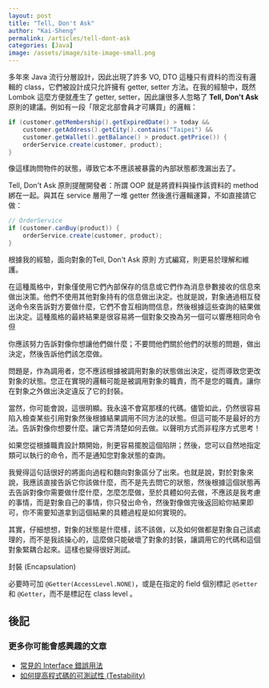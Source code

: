 ```yaml
---
layout: post
title: "Tell, Don't Ask"
author: "Kai-Sheng"
permalink: /articles/tell-dont-ask
categories: [Java]
image: /assets/image/site-image-small.png
--- 
```

  
多年來 Java 流行分層設計，因此出現了許多 VO, DTO 這種只有資料的而沒有邏輯的 class，它們被設計成只允許擁有 getter, setter 方法。在我的經驗中，既然 Lombok 這麼方便就產生了 getter, setter，因此讓很多人忽略了 **Tell, Don't Ask** 原則的建議。例如有一段「限定北部會員才可購買」的邏輯：

```java
if (customer.getMembership().getExpiredDate() > today &&
    customer.getAddress().getCity().contains("Taipei") &&
    customer.getWallet().getBalance() > product.getPrice()) {
    orderService.create(customer, product);
}
```
像這樣詢問物件的狀態，導致它本不應該被暴露的內部狀態都洩漏出去了。

Tell, Don't Ask 原則提醒開發者：所謂 OOP 就是將資料與操作該資料的 method 綁在一起。與其在 service 層用了一堆 getter 然後進行邏輯運算，不如直接請它做：


```java
// OrderService
if (customer.canBuy(product)) {
    orderService.create(customer, product);
}    
```

根據我的經驗，面向對象的Tell, Don't Ask 原則 方式編寫，則更易於理解和維護。

在這種風格中，對象僅使用它們內部保存的信息或它們作為消息參數接收的信息來做出決策。他們不使用其他對象持有的信息做出決定。也就是說，對象通過相互發送命令來告訴對方要做什麼，它們不會互相詢問信息，然後根據這些查詢的結果做出決定。這種風格的最終結果是很容易將一個對象交換為另一個可以響應相同命令但


你應該努力告訴對像你想讓他們做什麼；不要問他們關於他們的狀態的問題，做出決定，然後告訴他們該怎麼做。

問題是，作為調用者，您不應該根據被調用對象的狀態做出決定，從而導致您更改對象的狀態。您正在實現的邏輯可能是被調用對象的職責，而不是您的職責。讓你在對象之外做出決定違反了它的封裝。

當然，你可能會說，這很明顯。我永遠不會寫那樣的代碼。儘管如此，仍然很容易陷入檢查某些引用對象然後根據結果調用不同方法的狀態。但這可能不是最好的方法。告訴對像你想要什麼。讓它弄清楚如何去做。以聲明方式而非程序方式思考！

如果您從根據職責設計類開始，則更容易擺脫這個陷阱；然後，您可以自然地指定類可以執行的命令，而不是通知您對象狀態的查詢。


我覺得這句話很好的將面向過程和麵向對象區分了出來。也就是說，對於對象來說，我應該直接告訴它你該做什麼，而不是先去問它的狀態，然後根據這個狀態再去告訴對像你需要做什麼什麼，怎麼怎麼做，至於具體如何去做，不應該是我考慮的事情，而是對象自己的事情，你只發出命令，然後對像做完後返回給你結果即可，你不需要知道拿到這個結果的具體過程是如何實現的。 
  
 其實，仔細想想，對象的狀態是什麼樣，該不該做，以及如何做都是對象自己該處理的，而不是我該操心的，這麼做只能破壞了對象的封裝，讓調用它的代碼和這個對象緊耦合起來。這樣也變得很好測試。
 

封裝 (Encapsulation)  

必要時可加 `@Getter(AccessLevel.NONE)`，或是在指定的 field 個別標記 `@Setter` 和 `@Getter`，而不是標記在 class level 。
 
 

## **後記**
 
 
### **更多你可能會感興趣的文章**
- [常見的 Interface 錯誤用法](/articles/anti-pattern-of-java-interface-impl-style)
- [如何提高程式碼的可測試性 (Testability)](/articles/testability)